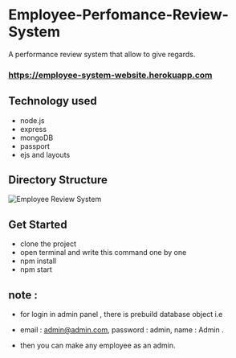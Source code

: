 # Employee-Perfomance-Review-System
A performance review system that allow to give regards.
### https://employee-system-website.herokuapp.com

## Technology used 
- node.js
- express
- mongoDB
- passport
- ejs and layouts

## Directory Structure
![Employee Review System](https://user-images.githubusercontent.com/89356818/153434719-02a6da13-3cd0-4662-b516-450a889956ee.jpeg)

## Get Started 
- clone the project
- open terminal and write this command one by one
- npm install
- npm start

## note :
- for login in admin panel , there is prebuild database object i.e 

- email : admin@admin.com,
  password : admin,
  name : Admin .

- then you can make any employee as an admin.
